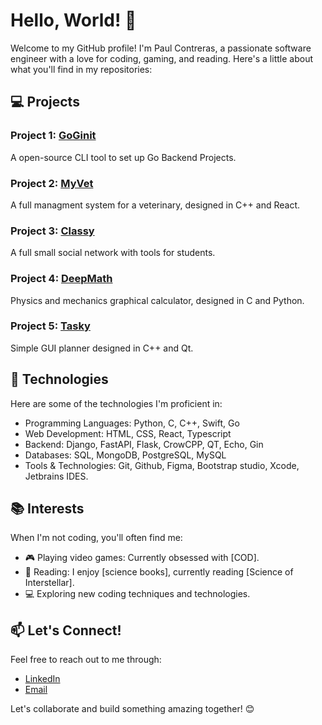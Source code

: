 # Hello, World! 👋

Welcome to my GitHub profile! I'm Paul Contreras, a passionate software engineer with a love for coding, gaming, and reading. Here's a little about what you'll find in my repositories:

## 💻 Projects

### Project 1: [GoGinit](https://github.com/pol-cova/GoGinit)
A open-source CLI tool to set up Go Backend Projects.

### Project 2: [MyVet](https://github.com/pol-cova/myVet)
A full managment system for a veterinary, designed in C++ and React. 

### Project 3: [Classy](https://github.com/pol-cova/)
A full small social network with tools for students. 

### Project 4: [DeepMath](https://github.com/pol-cova/deepMath)
Physics and mechanics graphical calculator, designed in C and Python.

### Project 5: [Tasky](https://github.com/pol-cova/Tasky)
Simple GUI planner designed in C++ and Qt.


## 🚀 Technologies

Here are some of the technologies I'm proficient in:

- Programming Languages: Python, C, C++, Swift, Go
- Web Development: HTML, CSS, React, Typescript
- Backend: Django, FastAPI, Flask, CrowCPP, QT, Echo, Gin
- Databases: SQL, MongoDB, PostgreSQL, MySQL
- Tools & Technologies: Git, Github, Figma, Bootstrap studio, Xcode, Jetbrains IDES.

## 📚 Interests

When I'm not coding, you'll often find me:

- 🎮 Playing video games: Currently obsessed with [COD].
- 📖 Reading: I enjoy [science books], currently reading [Science of Interstellar].
- 💻 Exploring new coding techniques and technologies.

## 📫 Let's Connect!

Feel free to reach out to me through:

- [LinkedIn](https://www.linkedin.com/in/paul-contreras-648875247/)
- [Email](polc394@gmail.com)


Let's collaborate and build something amazing together! 😊
